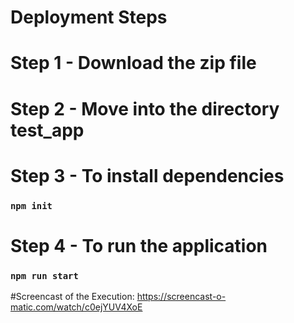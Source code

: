 # Deployment Steps

# Step 1 - Download the zip file
# Step 2 - Move into the directory test_app
# Step 3 - To install dependencies
### `npm init`

# Step 4 - To run the application
### `npm run start`


#Screencast of the Execution: https://screencast-o-matic.com/watch/c0ejYUV4XoE

